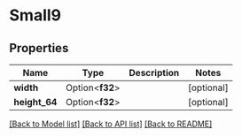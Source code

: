 # Small9

## Properties

Name | Type | Description | Notes
------------ | ------------- | ------------- | -------------
**width** | Option<**f32**> |  | [optional]
**height_64** | Option<**f32**> |  | [optional]

[[Back to Model list]](../README.md#documentation-for-models) [[Back to API list]](../README.md#documentation-for-api-endpoints) [[Back to README]](../README.md)


